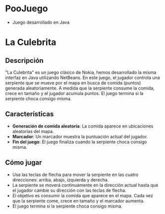 # PooJuego
- Juego desarrollado en Java
# La Culebrita

## Descripción
"La Culebrita" es un juego clásico de Nokia, hemos desarrollado la misma interfaz en Java utilizando NetBeans. En este juego, el jugador controla una serpiente que se mueve por el mapa en busca de comida (puntos) generada aleatoriamente. A medida que la serpiente consume la comida, crece en tamaño y el jugador acumula puntos. El juego termina si la serpiente choca consigo misma.

## Características
- **Generación de comida aleatoria**: La comida aparece en ubicaciones aleatorias del mapa.
- **Marcador**: Un marcador muestra la puntuación actual del jugador.
- **Fin del juego**: El juego finaliza cuando la serpiente choca consigo misma.

## Cómo jugar
- Usa las teclas de flecha para mover la serpiente en las cuatro direcciones: arriba, abajo, izquierda y derecha.
- La serpiente se moverá continuamente en la dirección actual hasta que el jugador cambie su dirección con las teclas de flecha.
- El objetivo es consumir la comida que aparece en el mapa. Cada vez que la serpiente come, crece en tamaño y el marcador aumenta.
- El juego termina si la serpiente choca consigo misma.
